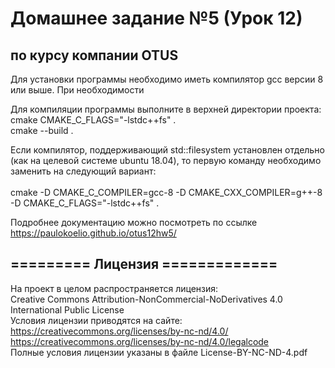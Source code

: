 Домашнее задание №5 (Урок 12) 
=============================
по курсу компании OTUS
-----------------------

Для установки программы необходимо иметь компилятор gcc версии 8 или выше. При необходимости 

Для компиляции программы выполните в верхней директории проекта:  <br>
cmake CMAKE_C_FLAGS="-lstdc++fs" .             <br>
cmake --build .     

Если компилятор, поддерживающий std::filesystem установлен отдельно (как на целевой системе ubuntu 18.04), то первую команду необходимо заменить на следующий вариант:  <br>  
cmake -D CMAKE_C_COMPILER=gcc-8 -D CMAKE_CXX_COMPILER=g++-8 -D CMAKE_C_FLAGS="-lstdc++fs" . 

Подробнее документацию можно посмотреть по ссылке   <br> 
https://paulokoelio.github.io/otus12hw5/  


========= Лицензия =============
--------------------------------

На проект в целом распространяется лицензия:  <br>
Creative Commons Attribution-NonCommercial-NoDerivatives 4.0 International Public License  <br>
Условия лицензии приводятся на сайте:  <br>
https://creativecommons.org/licenses/by-nc-nd/4.0/  <br>
https://creativecommons.org/licenses/by-nc-nd/4.0/legalcode  <br>
Полные условия лицензии указаны в файле License-BY-NC-ND-4.pdf
